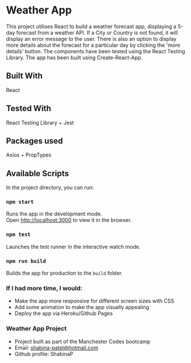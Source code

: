 # Weather App

This project utilises React to build a weather forecast app, displaying a 5-day forecast from a weather API. If a City or Country is not found, it will display an error message to the user. There is also an option to display more details about the forecast for a particular day by clicking the 'more details' button. The components have been tested using the React Testing Library. 
The app has been built using Create-React-App.

## Built With
React

## Tested With
React Testing Library + Jest

## Packages used
Axios + PropTypes

## Available Scripts

In the project directory, you can run:

### `npm start`

Runs the app in the development mode.\
Open [http://localhost:3000](http://localhost:3000) to view it in the browser.

### `npm test`

Launches the test runner in the interactive watch mode.

### `npm run build`

Builds the app for production to the `build` folder.

### If I had more time, I would:

- Make the app more responsive for different screen sizes with CSS
- Add some animation to make the app visually appealing
- Deploy the app via Heroku/Github Pages

### Weather App Project
- Project built as part of the Manchester Codes bootcamp
- Email: shabina-patel@hotmail.com 
- Github profile: ShabinaP





